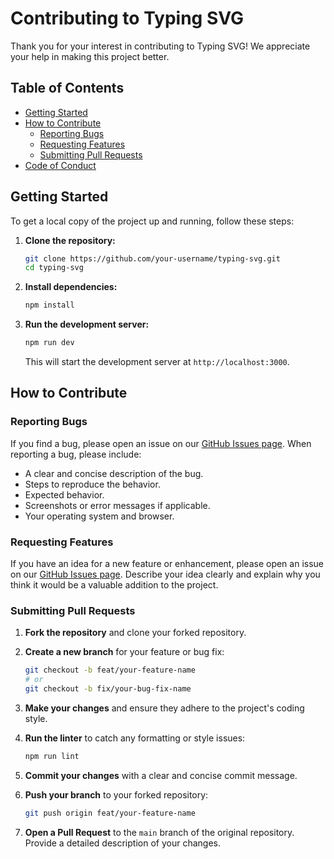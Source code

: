 # Contributing to Typing SVG

Thank you for your interest in contributing to Typing SVG! We appreciate your help in making this project better.

## Table of Contents

- [Getting Started](#getting-started)
- [How to Contribute](#how-to-contribute)
  - [Reporting Bugs](#reporting-bugs)
  - [Requesting Features](#requesting-features)
  - [Submitting Pull Requests](#submitting-pull-requests)
- [Code of Conduct](#code-of-conduct)

## Getting Started

To get a local copy of the project up and running, follow these steps:

1.  **Clone the repository:**

    ```bash
    git clone https://github.com/your-username/typing-svg.git
    cd typing-svg
    ```

2.  **Install dependencies:**

    ```bash
    npm install
    ```

3.  **Run the development server:**

    ```bash
    npm run dev
    ```

    This will start the development server at `http://localhost:3000`.

## How to Contribute

### Reporting Bugs

If you find a bug, please open an issue on our [GitHub Issues page](https://github.com/whiteSHADOW1234/typing-svg/issues). When reporting a bug, please include:

-   A clear and concise description of the bug.
-   Steps to reproduce the behavior.
-   Expected behavior.
-   Screenshots or error messages if applicable.
-   Your operating system and browser.

### Requesting Features

If you have an idea for a new feature or enhancement, please open an issue on our [GitHub Issues page](https://github.com/whiteSHADOW1234/typing-svg/issues). Describe your idea clearly and explain why you think it would be a valuable addition to the project.

### Submitting Pull Requests

1.  **Fork the repository** and clone your forked repository.
2.  **Create a new branch** for your feature or bug fix:

    ```bash
    git checkout -b feat/your-feature-name
    # or
    git checkout -b fix/your-bug-fix-name
    ```

3.  **Make your changes** and ensure they adhere to the project's coding style.

4.  **Run the linter** to catch any formatting or style issues:

    ```bash
    npm run lint
    ```

5.  **Commit your changes** with a clear and concise commit message.

6.  **Push your branch** to your forked repository:

    ```bash
    git push origin feat/your-feature-name
    ```

7.  **Open a Pull Request** to the `main` branch of the original repository. Provide a detailed description of your changes.
